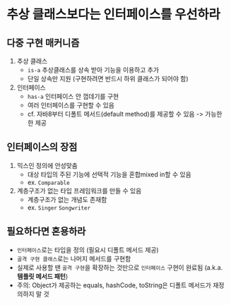 # 추상 클래스보다는 인터페이스를 우선하라

## 다중 구현 매커니즘
1. 추상 클래스
    - `is-a` 추상클래스를 상속 받아 기능을 이용하고 추가
    - 단일 상속만 지원 (구현하려면 반드시 하위 클래스가 되어야 함)
2. 인터페이스
    - `has-a` 인터페이스 안 껍데기를 구현
    - 여러 인터페이스를 구현할 수 있음
    - cf. 자바8부터 디폴트 메서드(default method)를 제공할 수 있음 -> 가능한 한 제공


## 인터페이스의 장점
1. 믹스인 정의에 안성맞춤
    - 대상 타입의 주된 기능에 선택적 기능을 혼합mixed in할 수 있음
    - ex. `Comparable`
2. 계층구조가 없는 타입 프레임워크를 만들 수 있음
    - 계층구조가 없는 개념도 존재함
    - ex. `Singer` `Songwriter`


## 필요하다면 혼용하라
- `인터페이스`로는 타입을 정의 (필요시 디폴트 메서드 제공)
- `골격 구현 클래스`로는 나머지 메서드를 구현함
- 실제로 사용할 땐 `골격 구현`을 확장하는 것만으로 `인터페이스` 구현이 완료됨 (a.k.a. **템플릿 메서드 패턴**)
- 주의: Object가 제공하는 equals, hashCode, toString은 디폴트 메서드가 재정의하지 말 것